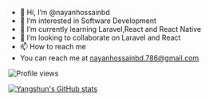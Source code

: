 - 👋 Hi, I’m @nayanhossainbd
- 👀 I’m interested in Software Development 
- 🌱 I’m currently learning Laravel,React and React Native
- 💞️ I’m looking to collaborate on Laravel and React 
- 📫 How to reach me 
- You can reach me at nayanhossainbd.786@gmail.com
<img src="https://nayanhossain.netlify.app/img/jpg/profile.jpg" alt="Profile views"/>

[![Yangshun's GitHub stats](https://github-readme-stats.vercel.app/api?username=nayanhossainbd&show_icons=true&icon_color=586069&text_color=586069&bg_color=fff&line_height=30&hide_title=true&title_color=0366d6)](https://github.com/anuraghazra/github-readme-stats)

<!---
nayanhossainbd/nayanhossainbd is a ✨ special ✨ repository because its `README.md` (this file) appears on your GitHub profile.
You can click the Preview link to take a look at your changes.
--->

